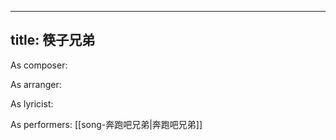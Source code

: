 
---
title: 筷子兄弟
---
As composer: 

As arranger: 

As lyricist: 

As performers: [[song-奔跑吧兄弟|奔跑吧兄弟]]
